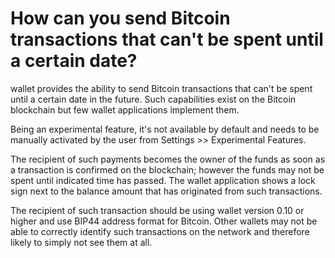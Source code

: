 # How can you send Bitcoin transactions that can't be spent until a certain date?

wallet provides the ability to send Bitcoin transactions that can't be spent until a certain date in the future. Such capabilities exist on the Bitcoin blockchain but few wallet applications implement them.

Being an experimental feature, it's not available by default and needs to be manually activated by the user from Settings >> Experimental Features.

The recipient of such payments becomes the owner of the funds as soon as a transaction is confirmed on the blockchain; however the funds may not be spent until indicated time has passed. The wallet application shows a lock sign next to the balance amount that has originated from such transactions.

The recipient of such transaction should be using wallet version 0.10 or higher and use BIP44 address format for Bitcoin. Other wallets may not be able to correctly identify such transactions on the network and therefore likely to simply not see them at all.
